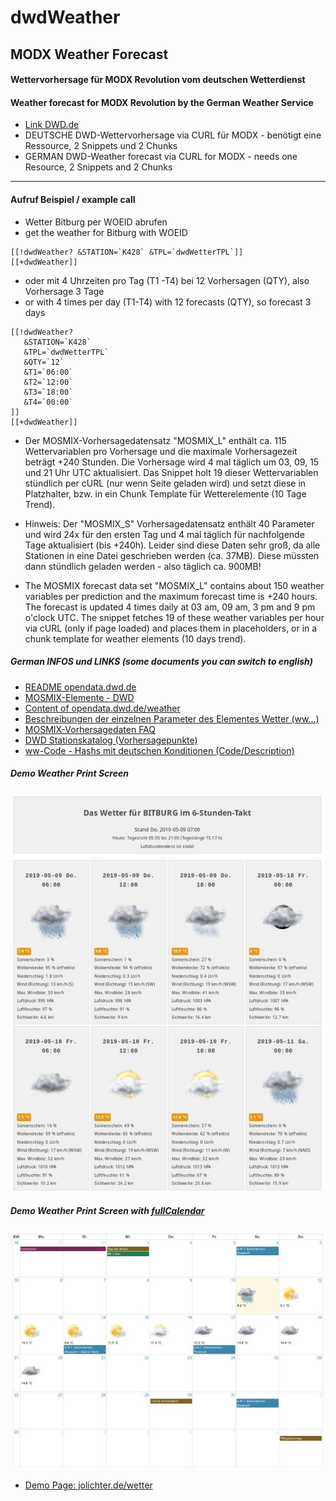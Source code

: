 # dwdWeather
## MODX Weather Forecast

#### Wettervorhersage für MODX Revolution vom deutschen Wetterdienst
#### Weather forecast for MODX Revolution by the German Weather Service
- [Link DWD.de](https://www.dwd.de/)
- DEUTSCHE DWD-Wettervorhersage via CURL für MODX - benötigt eine Ressource, 2 Snippets und 2 Chunks
- GERMAN DWD-Weather forecast via CURL for MODX - needs one Resource, 2 Snippets and 2 Chunks

---

#### Aufruf Beispiel / example call

- Wetter Bitburg per WOEID abrufen
- get the weather for Bitburg with WOEID

```
[[!dwdWeather? &STATION=`K428` &TPL=`dwdWetterTPL`]]
[[+dwdWeather]]
```

- oder mit 4 Uhrzeiten pro Tag (T1 -T4) bei 12 Vorhersagen (QTY), also Vorhersage 3 Tage
- or with 4 times per day (T1-T4) with 12 forecasts (QTY), so forecast 3 days
```
[[!dwdWeather?
   &STATION=`K428`
   &TPL=`dwdWetterTPL`
   &QTY=`12`
   &T1=`06:00`
   &T2=`12:00`
   &T3=`18:00`
   &T4=`00:00`
]]
[[+dwdWeather]]
```

- Der MOSMIX-Vorhersagedatensatz "MOSMIX_L" enthält ca. 115 Wettervariablen pro Vorhersage und die maximale Vorhersagezeit beträgt +240 Stunden. Die Vorhersage wird 4 mal täglich um 03, 09, 15 und 21 Uhr UTC aktualisiert. Das Snippet holt 19 dieser Wettervariablen stündlich per cURL (nur wenn Seite geladen wird) und setzt diese in Platzhalter, bzw. in ein Chunk Template für Wetterelemente (10 Tage Trend).

- Hinweis: Der "MOSMIX_S" Vorhersagedatensatz enthält 40 Parameter und wird 24x für den ersten Tag und 4 mal täglich für nachfolgende Tage aktualisiert (bis +240h). Leider sind diese Daten sehr groß, da alle Stationen in eine Datei geschrieben werden (ca. 37MB). Diese müssten dann stündlich geladen werden - also täglich ca. 900MB!

- The MOSMIX forecast data set "MOSMIX_L" contains about 150 weather variables per prediction and the maximum forecast time is +240 hours. The forecast is updated 4 times daily at 03 am, 09 am, 3 pm and 9 pm o'clock UTC. The snippet fetches 19 of these weather variables per hour via cURL (only if page loaded) and places them in placeholders, or in a chunk template for weather elements (10 days trend).

##### German INFOS und LINKS (some documents you can switch to english)
- [README opendata.dwd.de](https://opendata.dwd.de/README.txt)
- [MOSMIX-Elemente - DWD](https://www.dwd.de/DE/leistungen/opendata/help/schluessel_datenformate/kml/mosmix_elemente_pdf)
- [Content of opendata.dwd.de/weather](https://www.dwd.de/DE/leistungen/opendata/help/inhalt_allgemein/opendata_content_de_en_pdf)
- [Beschreibungen der einzelnen Parameter des Elementes Wetter (ww...)](https://www.dwd.de/DE/leistungen/opendata/help/schluessel_datenformate/kml/mosmix_element_weather_xls.html)
- [MOSMIX-Vorhersagedaten FAQ](https://rcccm.dwd.de/DE/leistungen/met_verfahren_mosmix/faq/faq_mosmix_node.html)
- [DWD Stationskatalog (Vorhersagepunkte)](https://www.dwd.de/DE/leistungen/met_verfahren_mosmix/mosmix_stationskatalog.cfg?view=nasPublication&nn=16102)
- [ww-Code - Hashs mit deutschen Konditionen (Code/Description)](https://wetterkanal.kachelmannwetter.com/was-ist-der-ww-code-in-der-meteorologie/)

##### Demo Weather Print Screen
![MODX-DWD-Wetter](wetterDWD.jpg)
##### Demo Weather Print Screen with [fullCalendar](https://fullcalendar.io/)
![MODX-DWD-Kalender-Wetter](wetterKalenderDWD.jpg)
- [Demo Page: jolichter.de/wetter](https://jolichter.de/wetter/)
